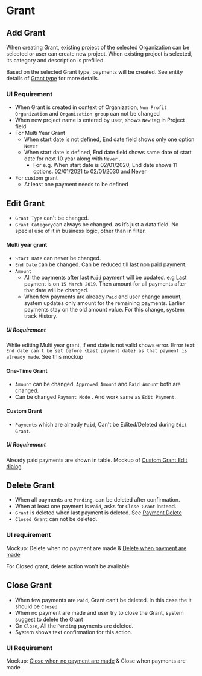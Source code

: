 # Grant

## Add Grant

When creating Grant, existing project of the selected Organization can be selected or user can create new project.  When existing project is selected, its  category and description is prefilled 

Based on the selected Grant type, payments will be created. See entity details of [Grant type](./overview#grant-type) for more details.

### UI Requirement

- When Grant is created in context of Organization, `Non Profit Organization` and `Organization group` can not be changed
- When new project name is entered by user, shows `New` tag in Project field
- For Multi Year Grant
  - When start date is not defined, End date field shows only one option `Never`
  - When start date is defined, End date field shows same date of start date for next 10 year along with `Never` .
    - For e.g. When start date is 02/01/2020, End date shows 11 options. 02/01/2021 to 02/01/2030 and Never
- For custom grant
  - At least one payment needs to be defined

## Edit Grant

- `Grant Type` can't be changed.
- `Grant Category`can always be changed. as it’s just a data field. No special use of it in business logic, other than in filter.

#### Multi year grant

- `Start Date` can never be changed.
- `End Date` can be changed. Can be reduced till last non paid payment.
- `Amount` 
  - All the payments after last `Paid` payment will be updated. e.g Last payment is on `15 March 2019`. Then amount for all payments after that date will be changed.
  - When few payments are already `Paid` and user change amount, system updates only amount for the remaining payments. Earlier payments stay on the old amount value. For this change, system track History. 

##### UI Requirement

While editing Multi year grant, if end date is not valid shows error. Error text: `End date can't be set before {Last payment date} as that payment is already made`.  See this mockup

#### One-Time Grant

- `Amount` can be changed. `Approved Amount` and `Paid Amount` both are changed.
- Can be changed `Payment Mode` . And work same as `Edit Payment`.

#### Custom Grant

- `Payments` which are already `Paid`, Can't  be Edited/Deleted during `Edit Grant`.

##### UI Requirement

Already paid payments are shown in table. Mockup of [Custom Grant Edit dialog](https://drive.google.com/file/d/1lRF-IfEtUbe5SAOmWW7528-uLJPyEygU/view)

## Delete Grant

- When all payments are `Pending`, can be deleted after confirmation.
- When at least one payment is `Paid`, asks for `Close Grant` instead.
- `Grant` is deleted when last payment is deleted. See [Payment Delete](#payment-delete)
- `Closed Grant` can not be deleted.

### UI requirement

Mockup: Delete when no payment are made & [Delete when payment are made](https://drive.google.com/file/d/1btt-GibDZb2-EHQTFCQaYaPk47mAMGC-/view)

For Closed grant, delete action won't be available

## Close Grant

- When few payments are `Paid`, Grant can’t be deleted. In this case the it should be `Closed` 
- When no payment are made and user try to close the Grant, system suggest to delete the Grant
- On `Close`, All the `Pending` payments are deleted.
- System shows text confirmation for this action.

### UI Requirement

Mockup: [Close when no payment are made](https://drive.google.com/file/d/1mVSewNUmUTZ-VEPK5l7o6-N0f6wIUi8_/view) & Close when payments are made

## 